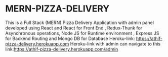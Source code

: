 # MERN-PIZZA-DELIVERY
This is a Full Stack (MERN) Pizza Delivery Application with admin panel developed using React and React for Front End , Redux-Thunk for Asynchronous operations,
Node JS for Runtime environment , Express JS for Backend Routing and Mongo DB for Database
Heroku-link: https://athif-pizza-delivery.herokuapp.com
Heroku-link with admin can navigate to this link:https://athif-pizza-delivery.herokuapp.com/admin
